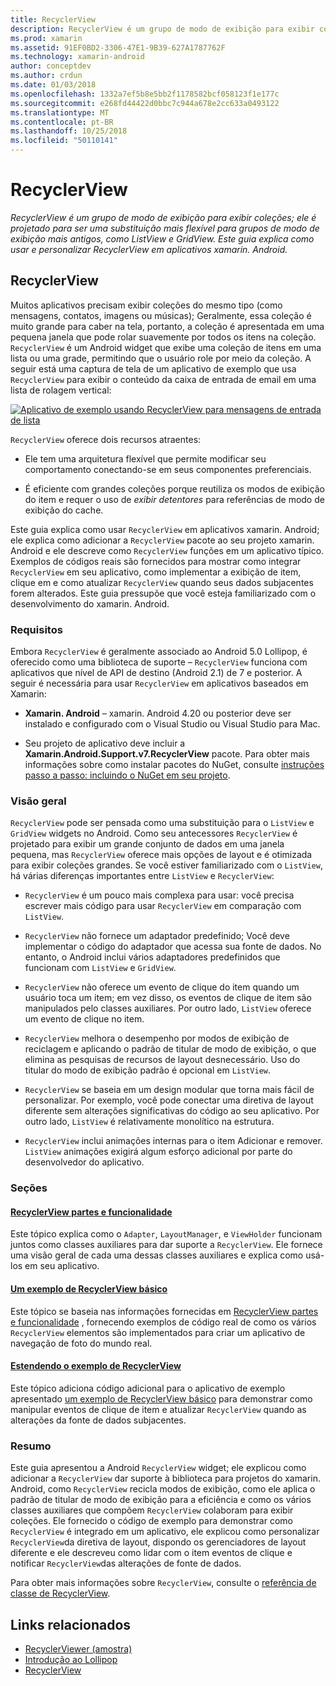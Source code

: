```yaml
---
title: RecyclerView
description: RecyclerView é um grupo de modo de exibição para exibir coleções; ele é projetado para ser uma substituição mais flexível para grupos de modo de exibição mais antigos, como ListView e GridView.  Este guia explica como usar e personalizar RecyclerView em aplicativos xamarin. Android.
ms.prod: xamarin
ms.assetid: 91EF0BD2-3306-47E1-9B39-627A1787762F
ms.technology: xamarin-android
author: conceptdev
ms.author: crdun
ms.date: 01/03/2018
ms.openlocfilehash: 1332a7ef5b8e5bb2f1178582bcf058123f1e177c
ms.sourcegitcommit: e268fd44422d0bbc7c944a678e2cc633a0493122
ms.translationtype: MT
ms.contentlocale: pt-BR
ms.lasthandoff: 10/25/2018
ms.locfileid: "50110141"
---
```

# <a name="recyclerview"></a>RecyclerView

_RecyclerView é um grupo de modo de exibição para exibir coleções; ele é projetado para ser uma substituição mais flexível para grupos de modo de exibição mais antigos, como ListView e GridView.  Este guia explica como usar e personalizar RecyclerView em aplicativos xamarin. Android._

## <a name="recyclerview"></a>RecyclerView

Muitos aplicativos precisam exibir coleções do mesmo tipo (como mensagens, contatos, imagens ou músicas); Geralmente, essa coleção é muito grande para caber na tela, portanto, a coleção é apresentada em uma pequena janela que pode rolar suavemente por todos os itens na coleção.
`RecyclerView` é um Android widget que exibe uma coleção de itens em uma lista ou uma grade, permitindo que o usuário role por meio da coleção. A seguir está uma captura de tela de um aplicativo de exemplo que usa `RecyclerView` para exibir o conteúdo da caixa de entrada de email em uma lista de rolagem vertical:

[![Aplicativo de exemplo usando RecyclerView para mensagens de entrada de lista](images/01-recyclerview-example-sml.png)](images/01-recyclerview-example.png#lightbox)

`RecyclerView` oferece dois recursos atraentes:

-  Ele tem uma arquitetura flexível que permite modificar seu comportamento conectando-se em seus componentes preferenciais.

-  É eficiente com grandes coleções porque reutiliza os modos de exibição do item e requer o uso de *exibir detentores* para referências de modo de exibição do cache.

Este guia explica como usar `RecyclerView` em aplicativos xamarin. Android; ele explica como adicionar a `RecyclerView` pacote ao seu projeto xamarin. Android e ele descreve como `RecyclerView` funções em um aplicativo típico. Exemplos de códigos reais são fornecidos para mostrar como integrar `RecyclerView` em seu aplicativo, como implementar a exibição de item, clique em e como atualizar `RecyclerView` quando seus dados subjacentes forem alterados. Este guia pressupõe que você esteja familiarizado com o desenvolvimento do xamarin. Android.


### <a name="requirements"></a>Requisitos

Embora `RecyclerView` é geralmente associado ao Android 5.0 Lollipop, é oferecido como uma biblioteca de suporte &ndash; `RecyclerView` funciona com aplicativos que nível de API de destino (Android 2.1) de 7 e posterior. A seguir é necessária para usar `RecyclerView` em aplicativos baseados em Xamarin:

-  **Xamarin. Android** &ndash; xamarin. Android 4.20 ou posterior deve ser instalado e configurado com o Visual Studio ou Visual Studio para Mac.

-  Seu projeto de aplicativo deve incluir a **Xamarin.Android.Support.v7.RecyclerView** pacote. Para obter mais informações sobre como instalar pacotes do NuGet, consulte [instruções passo a passo: incluindo o NuGet em seu projeto](https://docs.microsoft.com/visualstudio/mac/nuget-walkthrough).


### <a name="overview"></a>Visão geral

`RecyclerView` pode ser pensada como uma substituição para o `ListView` e `GridView` widgets no Android. Como seu antecessores `RecyclerView` é projetado para exibir um grande conjunto de dados em uma janela pequena, mas `RecyclerView` oferece mais opções de layout e é otimizada para exibir coleções grandes. Se você estiver familiarizado com o `ListView`, há várias diferenças importantes entre `ListView` e `RecyclerView`:

-   `RecyclerView` é um pouco mais complexa para usar: você precisa escrever mais código para usar `RecyclerView` em comparação com `ListView`.

-   `RecyclerView` não fornece um adaptador predefinido; Você deve implementar o código do adaptador que acessa sua fonte de dados. No entanto, o Android inclui vários adaptadores predefinidos que funcionam com `ListView` e `GridView`.

-   `RecyclerView` não oferece um evento de clique do item quando um usuário toca um item; em vez disso, os eventos de clique de item são manipulados pelo classes auxiliares. Por outro lado, `ListView` oferece um evento de clique no item.

-   `RecyclerView` melhora o desempenho por modos de exibição de reciclagem e aplicando o padrão de titular de modo de exibição, o que elimina as pesquisas de recursos de layout desnecessário. Uso do titular do modo de exibição padrão é opcional em `ListView`.

-   `RecyclerView` se baseia em um design modular que torna mais fácil de personalizar. Por exemplo, você pode conectar uma diretiva de layout diferente sem alterações significativas do código ao seu aplicativo.
    Por outro lado, `ListView` é relativamente monolítico na estrutura.

-   `RecyclerView` inclui animações internas para o item Adicionar e remover. `ListView` animações exigirá algum esforço adicional por parte do desenvolvedor do aplicativo.


### <a name="sections"></a>Seções

#### <a name="recyclerview-parts-and-functionalityandroiduser-interfacelayoutsrecycler-viewparts-and-functionalitymd"></a>[RecyclerView partes e funcionalidade](~/android/user-interface/layouts/recycler-view/parts-and-functionality.md)

Este tópico explica como o `Adapter`, `LayoutManager`, e `ViewHolder` funcionam juntos como classes auxiliares para dar suporte a `RecyclerView`.
Ele fornece uma visão geral de cada uma dessas classes auxiliares e explica como usá-los em seu aplicativo.

#### <a name="a-basic-recyclerview-exampleandroiduser-interfacelayoutsrecycler-viewrecyclerview-examplemd"></a>[Um exemplo de RecyclerView básico](~/android/user-interface/layouts/recycler-view/recyclerview-example.md)

Este tópico se baseia nas informações fornecidas em [RecyclerView partes e funcionalidade](~/android/user-interface/layouts/recycler-view/parts-and-functionality.md) , fornecendo exemplos de código real de como os vários `RecyclerView` elementos são implementados para criar um aplicativo de navegação de foto do mundo real.

#### <a name="extending-the-recyclerview-exampleandroiduser-interfacelayoutsrecycler-viewextending-the-examplemd"></a>[Estendendo o exemplo de RecyclerView](~/android/user-interface/layouts/recycler-view/extending-the-example.md)

Este tópico adiciona código adicional para o aplicativo de exemplo apresentado [um exemplo de RecyclerView básico](~/android/user-interface/layouts/recycler-view/recyclerview-example.md) para demonstrar como manipular eventos de clique de item e atualizar `RecyclerView` quando as alterações da fonte de dados subjacentes.


### <a name="summary"></a>Resumo

Este guia apresentou a Android `RecyclerView` widget; ele explicou como adicionar a `RecyclerView` dar suporte à biblioteca para projetos do xamarin. Android, como `RecyclerView` recicla modos de exibição, como ele aplica o padrão de titular de modo de exibição para a eficiência e como os vários classes auxiliares que compõem `RecyclerView` colaboram para exibir coleções. Ele fornecido o código de exemplo para demonstrar como `RecyclerView` é integrado em um aplicativo, ele explicou como personalizar `RecyclerView`da diretiva de layout, dispondo os gerenciadores de layout diferente e ele descreveu como lidar com o item eventos de clique e notificar `RecyclerView`das alterações de fonte de dados.

Para obter mais informações sobre `RecyclerView`, consulte o [referência de classe de RecyclerView](https://developer.android.com/reference/android/support/v7/widget/RecyclerView.html).


## <a name="related-links"></a>Links relacionados

- [RecyclerViewer (amostra)](https://developer.xamarin.com/samples/monodroid/android5.0/RecyclerViewer)
- [Introdução ao Lollipop](~/android/platform/lollipop.md)
- [RecyclerView](https://developer.android.com/reference/android/support/v7/widget/RecyclerView.html)
